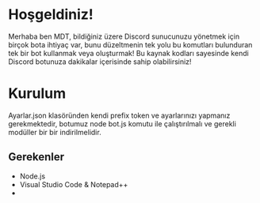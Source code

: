 # Hoşgeldiniz!

Merhaba ben MDT, bildiğiniz üzere Discord sunucunuzu yönetmek için birçok bota ihtiyaç var, bunu düzeltmenin tek yolu bu komutları bulunduran tek bir bot kullanmak veya oluşturmak! Bu kaynak kodları sayesinde kendi Discord botunuza dakikalar içerisinde sahip olabilirsiniz!


# Kurulum

Ayarlar.json klasöründen kendi prefix token ve ayarlarınızı yapmanız gerekmektedir, botumuz node bot.js komutu ile çalıştırılmalı ve gerekli modüller bir bir indirilmelidir.

## Gerekenler

- Node.js
- Visual Studio Code & Notepad++
- 
